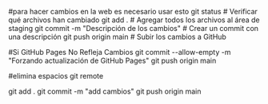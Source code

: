 
#para hacer cambios en la web es necesario usar esto 
git status                         # Verificar qué archivos han cambiado
git add .                           # Agregar todos los archivos al área de staging
git commit -m "Descripción de los cambios"  # Crear un commit con una descripción
git push origin main                # Subir los cambios a GitHub


#Si GitHub Pages No Refleja Cambios
git commit --allow-empty -m "Forzando actualización de GitHub Pages"
git push origin main


#elimina espacios
git remote 




git add .
git commit -m "add cambios"
git push origin main
